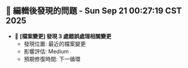 ## 🚨 編輯後發現的問題 - Sun Sep 21 00:27:19 CST 2025

- 🔄 **[檔案變更] 發現        3 處錯誤處理相關變更**
  - 發現位置: 最近的檔案變更
  - 影響評估: Medium
  - 預期修復時間: 下一循環

